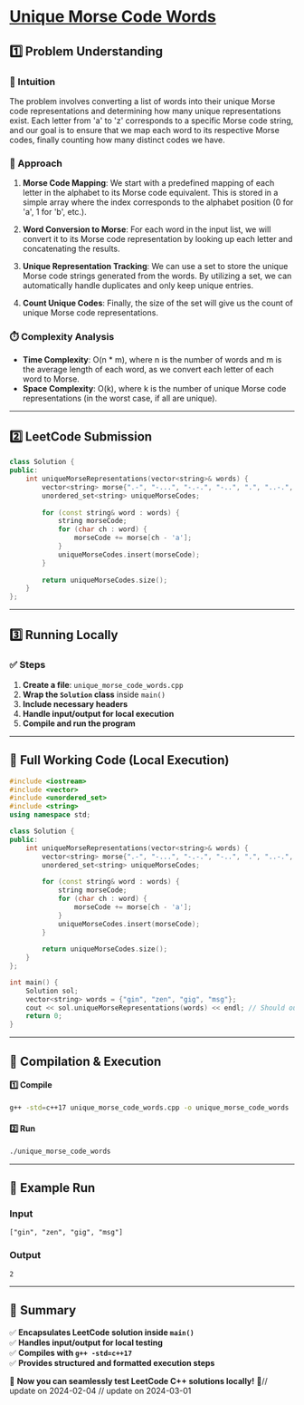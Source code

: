 # **[Unique Morse Code Words](https://leetcode.com/problems/unique-morse-code-words/description/)**  

## **1️⃣ Problem Understanding**  
### **📌 Intuition**  
The problem involves converting a list of words into their unique Morse code representations and determining how many unique representations exist. Each letter from 'a' to 'z' corresponds to a specific Morse code string, and our goal is to ensure that we map each word to its respective Morse codes, finally counting how many distinct codes we have.

### **🚀 Approach**  
1. **Morse Code Mapping**: We start with a predefined mapping of each letter in the alphabet to its Morse code equivalent. This is stored in a simple array where the index corresponds to the alphabet position (0 for 'a', 1 for 'b', etc.).
  
2. **Word Conversion to Morse**: For each word in the input list, we will convert it to its Morse code representation by looking up each letter and concatenating the results.

3. **Unique Representation Tracking**: We can use a set to store the unique Morse code strings generated from the words. By utilizing a set, we can automatically handle duplicates and only keep unique entries.

4. **Count Unique Codes**: Finally, the size of the set will give us the count of unique Morse code representations.

### **⏱️ Complexity Analysis**  
- **Time Complexity**: O(n * m), where n is the number of words and m is the average length of each word, as we convert each letter of each word to Morse.
- **Space Complexity**: O(k), where k is the number of unique Morse code representations (in the worst case, if all are unique).

---  

## **2️⃣ LeetCode Submission**  
```cpp
class Solution {
public:
    int uniqueMorseRepresentations(vector<string>& words) {
        vector<string> morse{".-", "-...", "-.-.", "-..", ".", "..-.", "--.", "....", "..", ".---", "-.-", ".-..", "--", "-.", "---", ".--.", "--.-", ".-.", "...", "-", "..-", "...-", ".--", "-..-", "-.--", "--.."};
        unordered_set<string> uniqueMorseCodes;
        
        for (const string& word : words) {
            string morseCode;
            for (char ch : word) {
                morseCode += morse[ch - 'a'];
            }
            uniqueMorseCodes.insert(morseCode);
        }
        
        return uniqueMorseCodes.size();
    }
};  
```  

---  

## **3️⃣ Running Locally**  
### **✅ Steps**  
1. **Create a file**: `unique_morse_code_words.cpp`  
2. **Wrap the `Solution` class** inside `main()`  
3. **Include necessary headers**  
4. **Handle input/output for local execution**  
5. **Compile and run the program**  

---  

## **📝 Full Working Code (Local Execution)**  
```cpp
#include <iostream>
#include <vector>
#include <unordered_set>
#include <string>
using namespace std;

class Solution {
public:
    int uniqueMorseRepresentations(vector<string>& words) {
        vector<string> morse{".-", "-...", "-.-.", "-..", ".", "..-.", "--.", "....", "..", ".---", "-.-", ".-..", "--", "-.", "---", ".--.", "--.-", ".-.", "...", "-", "..-", "...-", ".--", "-..-", "-.--", "--.."};
        unordered_set<string> uniqueMorseCodes;
        
        for (const string& word : words) {
            string morseCode;
            for (char ch : word) {
                morseCode += morse[ch - 'a'];
            }
            uniqueMorseCodes.insert(morseCode);
        }
        
        return uniqueMorseCodes.size();
    }
};

int main() {
    Solution sol;
    vector<string> words = {"gin", "zen", "gig", "msg"};
    cout << sol.uniqueMorseRepresentations(words) << endl; // Should output 2
    return 0;
}
```  

---  

## **🔧 Compilation & Execution**  
#### **1️⃣ Compile**  
```bash
g++ -std=c++17 unique_morse_code_words.cpp -o unique_morse_code_words
```  

#### **2️⃣ Run**  
```bash
./unique_morse_code_words
```  

---  

## **🎯 Example Run**  
### **Input**  
```
["gin", "zen", "gig", "msg"]
```  
### **Output**  
```
2
```  

---  

## **📌 Summary**  
✅ **Encapsulates LeetCode solution inside `main()`**  
✅ **Handles input/output for local testing**  
✅ **Compiles with `g++ -std=c++17`**  
✅ **Provides structured and formatted execution steps**  

🚀 **Now you can seamlessly test LeetCode C++ solutions locally!** 🚀// update on 2024-02-04
// update on 2024-03-01

